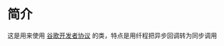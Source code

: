 简介
====

这是用来使用 [谷歌开发者协议](https://chromedevtools.github.io/devtools-protocol/) 的类，特点是用纤程把异步回调转为同步调用

